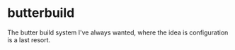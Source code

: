 butterbuild
===========

The butter build system I've always wanted, where the idea is configuration is a last resort.
